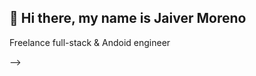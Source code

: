## 👋 Hi there, my name is Jaiver Moreno

<!--
**javi8714/javi8714** is a ✨ _special_ ✨ repository because its `README.md` (this file) appears on your GitHub profile. -->

Freelance full-stack & Andoid engineer




-->
